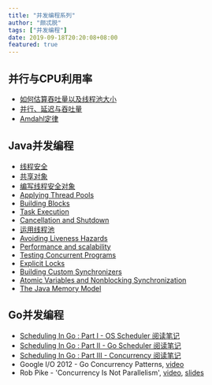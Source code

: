 ```yaml
---
title: "并发编程系列"
author: "颇忒脱"
tags: ["并发编程"]
date: 2019-09-18T20:20:08+08:00
featured: true
---
```


<!--more-->

## 并行与CPU利用率

* [如何估算吞吐量以及线程池大小](../throughput-and-thread-pool-size)
* [并行、延迟与吞吐量](../parallel-latency-throughput)
* [Amdahl定律](../amdahls-law)

## Java并发编程

* [线程安全](../thread-safety)
* [共享对象](../sharing-objects)
* [编写线程安全对象](../composing-objects)
* [Applying Thread Pools](../applying-thread-pools)
* [Building Blocks](../building-blocks)
* [Task Execution](../task-execution)
* [Cancellation and Shutdown](../cancellation-and-shutdown)
* [运用线程池](../applying-thread-pools)
* [Avoiding Liveness Hazards](../avoiding-liveness-hazards)
* [Performance and scalability](../performance-and-scalability)
* [Testing Concurrent Programs](../testing-concurrent-programs)
* [Explicit Locks](../explicit-locks)
* [Building Custom Synchronizers](../building-custom-synchronizers)
* [Atomic Variables and Nonblocking Synchronization](../atomic-vars-and-nonblocking-synchronization)
* [The Java Memory Model](../jmm)

## Go并发编程

* [Scheduling In Go : Part I - OS Scheduler 阅读笔记](/post/go/scheduling-in-go-part-1/)
* [Scheduling In Go : Part II - Go Scheduler 阅读笔记](/post/go/scheduling-in-go-part-2/)
* [Scheduling In Go : Part III - Concurrency 阅读笔记](/post/go/scheduling-in-go-part-3/)
* Google I/O 2012 - Go Concurrency Patterns, [video](https://www.youtube.com/watch?v=f6kdp27TYZs)
* Rob Pike - 'Concurrency Is Not Parallelism', [video](https://www.youtube.com/watch?v=cN_DpYBzKso), [slides](https://talks.golang.org/2012/concurrency.slide#1)
